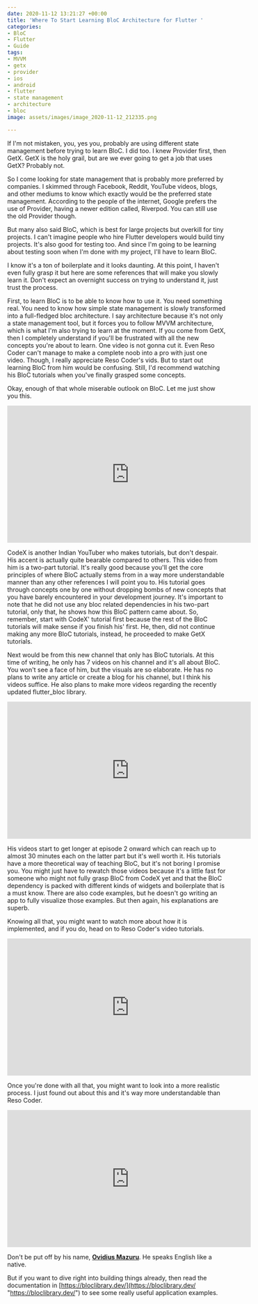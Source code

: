 ```yaml
---
date: 2020-11-12 13:21:27 +00:00
title: 'Where To Start Learning BloC Architecture for Flutter '
categories:
- BloC
- Flutter
- Guide
tags:
- MVVM
- getx
- provider
- ios
- android
- flutter
- state management
- architecture
- bloc
image: assets/images/image_2020-11-12_212335.png

---
```

If I'm not mistaken, you, yes you, probably are using different state management before trying to learn BloC. I did too. I knew Provider first, then GetX. GetX is the holy grail, but are we ever going to get a job that uses GetX? Probably not.

So I come looking for state management that is probably more preferred by companies. I skimmed through Facebook, Reddit, YouTube videos, blogs, and other mediums to know which exactly would be the preferred state management. According to the people of the internet, Google prefers the use of Provider, having a newer edition called, Riverpod. You can still use the old Provider though.

But many also said BloC, which is best for large projects but overkill for tiny projects. I can't imagine people who hire Flutter developers would build tiny projects. It's also good for testing too. And since I'm going to be learning about testing soon when I'm done with my project, I'll have to learn BloC.

I know it's a ton of boilerplate and it looks daunting. At this point, I haven't even fully grasp it but here are some references that will make you slowly learn it. Don't expect an overnight success on trying to understand it, just trust the process.

First, to learn BloC is to be able to know how to use it. You need something real. You need to know how simple state management is slowly transformed into a full-fledged bloc architecture. I say architecture because it's not only a state management tool, but it forces you to follow MVVM architecture, which is what I'm also trying to learn at the moment. If you come from GetX, then I completely understand if you'll be frustrated with all the new concepts you're about to learn. One video is not gonna cut it. Even Reso Coder can't manage to make a complete noob into a pro with just one video. Though, I really appreciate Reso Coder's vids. But to start out learning BloC from him would be confusing. Still, I'd recommend watching his BloC tutorials when you've finally grasped some concepts.

Okay, enough of that whole miserable outlook on BloC. Let me just show you this.

<iframe width="560" height="315" src="https://www.youtube.com/embed/jIoWkct6_EM" frameborder="0" allow="accelerometer; autoplay; clipboard-write; encrypted-media; gyroscope; picture-in-picture" allowfullscreen></iframe>

CodeX is another Indian YouTuber who makes tutorials, but don't despair. His accent is actually quite bearable compared to others. This video from him is a two-part tutorial. It's really good because you'll get the core principles of where BloC actually stems from in a way more understandable manner than any other references I will point you to. His tutorial goes through concepts one by one without dropping bombs of new concepts that you have barely encountered in your development journey. It's important to note that he did not use any bloc related dependencies in his two-part tutorial, only that, he shows how this BloC pattern came about. So, remember, start with CodeX' tutorial first because the rest of the BloC tutorials will make sense if you finish his' first. He, then, did not continue making any more BloC tutorials, instead, he proceeded to make GetX tutorials.

Next would be from this new channel that only has BloC tutorials. At this time of writing, he only has 7 videos on his channel and it's all about BloC. You won't see a face of him, but the visuals are so elaborate. He has no plans to write any article or create a blog for his channel, but I think his videos suffice. He also plans to make more videos regarding the recently updated flutter_bloc library.

<iframe width="560" height="315" src="https://www.youtube.com/embed/_7Mh66FFSNg" frameborder="0" allow="accelerometer; autoplay; clipboard-write; encrypted-media; gyroscope; picture-in-picture" allowfullscreen></iframe>

His videos start to get longer at episode 2 onward which can reach up to almost 30 minutes each on the latter part but it's well worth it. His tutorials have a more theoretical way of teaching BloC, but it's not boring I promise you. You might just have to rewatch those videos because it's a little fast for someone who might not fully grasp BloC from CodeX yet and that the BloC dependency is packed with different kinds of widgets and boilerplate that is a must know. There are also code examples, but he doesn't go writing an app to fully visualize those examples. But then again, his explanations are superb.

Knowing all that, you might want to watch more about how it is implemented, and if you do, head on to Reso Coder's video tutorials.

<iframe width="560" height="315" src="https://www.youtube.com/embed/oxeYeMHVLII" frameborder="0" allow="accelerometer; autoplay; clipboard-write; encrypted-media; gyroscope; picture-in-picture" allowfullscreen></iframe>

Once you're done with all that, you might want to look into a more realistic process. I just found out about this and it's way more understandable than Reso Coder.

<iframe width="560" height="315" src="https://www.youtube.com/embed/ypLnx8dtq08" frameborder="0" allow="accelerometer; autoplay; clipboard-write; encrypted-media; gyroscope; picture-in-picture" allowfullscreen></iframe>

Don't be put off by his name, [**Ovidius Mazuru**](https://www.youtube.com/channel/UCJW25d8mW8ciz0DQC-5XNsQ). He speaks English like a native. 

But if you want to dive right into building things already, then read the documentation in [https://bloclibrary.dev/](https://bloclibrary.dev/ "https://bloclibrary.dev/") to see some really useful application examples.